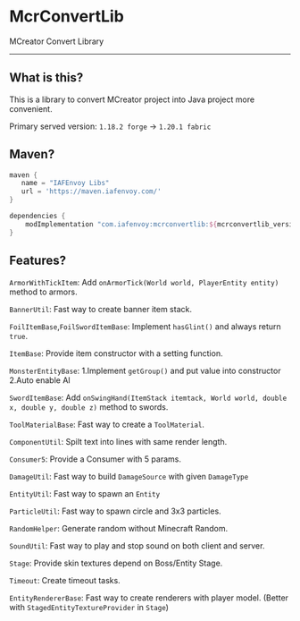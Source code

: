 # McrConvertLib

MCreator Convert Library

---

## What is this?

This is a library to convert MCreator project into Java project more convenient.

Primary served version: `1.18.2 forge` -> `1.20.1 fabric`

## Maven?
```gradle
maven {
   name = "IAFEnvoy Libs"
   url = 'https://maven.iafenvoy.com/'
}

dependencies {
    modImplementation "com.iafenvoy:mcrconvertlib:${mcrconvertlib_version}"
}
```

## Features?

`ArmorWithTickItem`: Add `onArmorTick(World world, PlayerEntity entity)` method to armors.

`BannerUtil`: Fast way to create banner item stack.

`FoilItemBase`,`FoilSwordItemBase`: Implement `hasGlint()` and always return `true`.

`ItemBase`: Provide item constructor with a setting function.

`MonsterEntityBase`: 1.Implement `getGroup()` and put value into constructor 2.Auto enable AI

`SwordItemBase`: Add `onSwingHand(ItemStack itemtack, World world, double x, double y, double z)` method to swords.

`ToolMaterialBase`: Fast way to create a `ToolMaterial`.

`ComponentUtil`: Spilt text into lines with same render length.

`Consumer5`: Provide a Consumer with 5 params.

`DamageUtil`: Fast way to build `DamageSource` with given `DamageType`

`EntityUtil`: Fast way to spawn an `Entity`

`ParticleUtil`: Fast way to spawn circle and 3x3 particles.

`RandomHelper`: Generate random without Minecraft Random.

`SoundUtil`: Fast way to play and stop sound on both client and server.

`Stage`: Provide skin textures depend on Boss/Entity Stage.

`Timeout`: Create timeout tasks.

`EntityRendererBase`: Fast way to create renderers with player model. (Better with `StagedEntityTextureProvider` in `Stage`)
